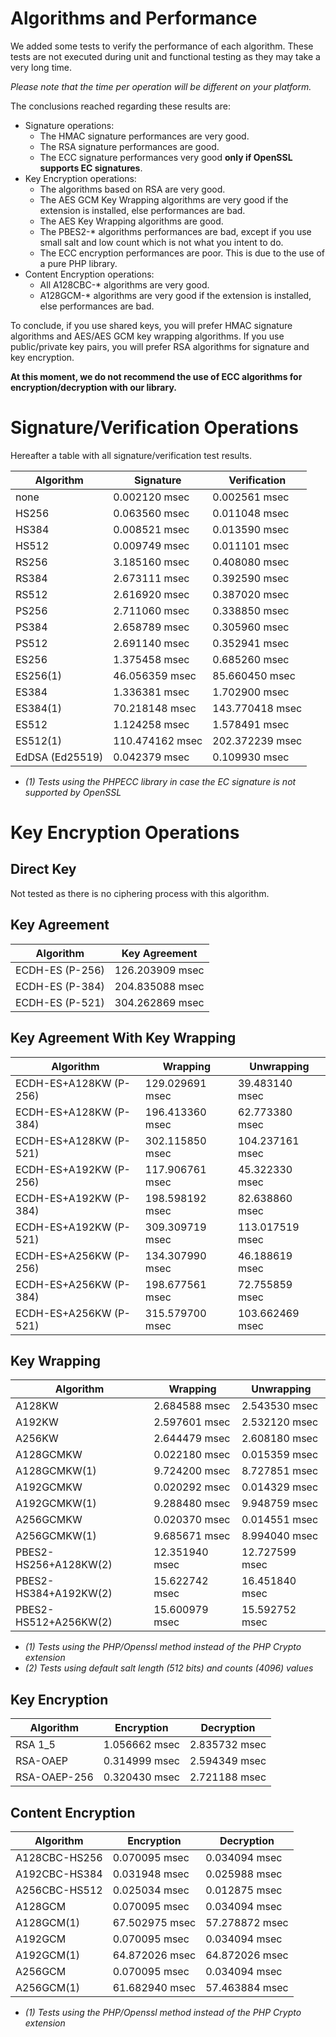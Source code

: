Algorithms and Performance
==========================

We added some tests to verify the performance of each algorithm.
These tests are not executed during unit and functional testing as they may take a very long time.

*Please note that the time per operation will be different on your platform.*

The conclusions reached regarding these results are:

* Signature operations:
  * The HMAC signature performances are very good.
  * The RSA signature performances are good.
  * The ECC signature performances very good **only if OpenSSL supports EC signatures**.
* Key Encryption operations:
  * The algorithms based on RSA are very good.
  * The AES GCM Key Wrapping algorithms are very good if the extension is installed, else performances are bad.
  * The AES Key Wrapping algorithms are good.
  * The PBES2-* algorithms performances are bad, except if you use small salt and low count which is not what you intent to do.
  * The ECC encryption performances are poor. This is due to the use of a pure PHP library.
* Content Encryption operations:
  * All A128CBC-* algorithms are very good. 
  * A128GCM-* algorithms are very good if the extension is installed, else performances are bad.

To conclude, if you use shared keys, you will prefer HMAC signature algorithms and AES/AES GCM key wrapping algorithms.
If you use public/private key pairs, you will prefer RSA algorithms for signature and key encryption.

**At this moment, we do not recommend the use of ECC algorithms for encryption/decryption with our library.**

# Signature/Verification Operations

Hereafter a table with all signature/verification test results.

|    Algorithm    |    Signature    |  Verification   |
|-----------------|-----------------|-----------------|
| none            |   0.002120 msec |   0.002561 msec |
| HS256           |   0.063560 msec |   0.011048 msec |
| HS384           |   0.008521 msec |   0.013590 msec |
| HS512           |   0.009749 msec |   0.011101 msec |
| RS256           |   3.185160 msec |   0.408080 msec |
| RS384           |   2.673111 msec |   0.392590 msec |
| RS512           |   2.616920 msec |   0.387020 msec |
| PS256           |   2.711060 msec |   0.338850 msec |
| PS384           |   2.658789 msec |   0.305960 msec |
| PS512           |   2.691140 msec |   0.352941 msec |
| ES256           |   1.375458 msec |   0.685260 msec |
| ES256(1)        |  46.056359 msec |  85.660450 msec |
| ES384           |   1.336381 msec |   1.702900 msec |
| ES384(1)        |  70.218148 msec | 143.770418 msec |
| ES512           |   1.124258 msec |   1.578491 msec |
| ES512(1)        | 110.474162 msec | 202.372239 msec |
| EdDSA (Ed25519) |   0.042379 msec |   0.109930 msec |

* *(1) Tests using the PHPECC library in case the EC signature is not supported by OpenSSL*

# Key Encryption Operations

## Direct Key

Not tested as there is no ciphering process with this algorithm.

## Key Agreement

|    Algorithm    |  Key Agreement  |
|-----------------|-----------------|
| ECDH-ES (P-256) | 126.203909 msec |
| ECDH-ES (P-384) | 204.835088 msec |
| ECDH-ES (P-521) | 304.262869 msec |

## Key Agreement With Key Wrapping

|    Algorithm           |    Wrapping     |    Unwrapping   |
|------------------------|-----------------|-----------------|
| ECDH-ES+A128KW (P-256) | 129.029691 msec |  39.483140 msec |
| ECDH-ES+A128KW (P-384) | 196.413360 msec |  62.773380 msec |
| ECDH-ES+A128KW (P-521) | 302.115850 msec | 104.237161 msec |
| ECDH-ES+A192KW (P-256) | 117.906761 msec |  45.322330 msec |
| ECDH-ES+A192KW (P-384) | 198.598192 msec |  82.638860 msec |
| ECDH-ES+A192KW (P-521) | 309.309719 msec | 113.017519 msec |
| ECDH-ES+A256KW (P-256) | 134.307990 msec |  46.188619 msec |
| ECDH-ES+A256KW (P-384) | 198.677561 msec |  72.755859 msec |
| ECDH-ES+A256KW (P-521) | 315.579700 msec | 103.662469 msec |

## Key Wrapping

|    Algorithm       |    Wrapping     |    Unwrapping   |
|--------------------|-----------------|-----------------|
| A128KW                |   2.684588 msec |   2.543530 msec |
| A192KW                |   2.597601 msec |   2.532120 msec |
| A256KW                |   2.644479 msec |   2.608180 msec |
| A128GCMKW             |   0.022180 msec |   0.015359 msec |
| A128GCMKW(1)          |   9.724200 msec |   8.727851 msec |
| A192GCMKW             |   0.020292 msec |   0.014329 msec |
| A192GCMKW(1)          |   9.288480 msec |   9.948759 msec |
| A256GCMKW             |   0.020370 msec |   0.014551 msec |
| A256GCMKW(1)          |   9.685671 msec |   8.994040 msec |
| PBES2-HS256+A128KW(2) |  12.351940 msec |  12.727599 msec |
| PBES2-HS384+A192KW(2) |  15.622742 msec |  16.451840 msec |
| PBES2-HS512+A256KW(2) |  15.600979 msec |  15.592752 msec |

* *(1) Tests using the PHP/Openssl method instead of the PHP Crypto extension*
* *(2) Tests using default salt length (512 bits) and counts (4096) values*

## Key Encryption

|    Algorithm |   Encryption    |    Decryption   |
|--------------|-----------------|-----------------|
| RSA 1_5      |   1.056662 msec |   2.835732 msec |
| RSA-OAEP     |   0.314999 msec |   2.594349 msec |
| RSA-OAEP-256 |   0.320430 msec |   2.721188 msec |

## Content Encryption

|    Algorithm  |   Encryption    |    Decryption   |
|---------------|-----------------|-----------------|
| A128CBC-HS256 |   0.070095 msec |   0.034094 msec |
| A192CBC-HS384 |   0.031948 msec |   0.025988 msec |
| A256CBC-HS512 |   0.025034 msec |   0.012875 msec |
| A128GCM       |   0.070095 msec |   0.034094 msec |
| A128GCM(1)    |  67.502975 msec |  57.278872 msec |
| A192GCM       |   0.070095 msec |   0.034094 msec |
| A192GCM(1)    |  64.872026 msec |  64.872026 msec |
| A256GCM       |   0.070095 msec |   0.034094 msec |
| A256GCM(1)    |  61.682940 msec |  57.463884 msec |

* *(1) Tests using the PHP/Openssl method instead of the PHP Crypto extension*
